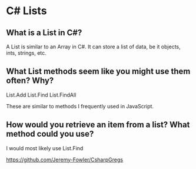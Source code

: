 # C# Lists

## What is a List in C#?

A List is similar to an Array in C#. It can store a list of data, be it objects, ints, strings, etc.

## What List methods seem like you might use them often? Why?

List.Add
List.Find
List.FindAll

These are similar to methods I frequently used in JavaScript.

## How would you retrieve an item from a list? What method could you use?

I would most likely use List.Find

https://github.com/Jeremy-Fowler/CsharpGregs